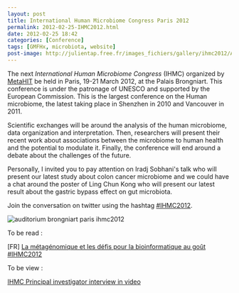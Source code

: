 ```yaml
---
layout: post
title: International Human Microbiome Congress Paris 2012
permalink: 2012-02-25-IHMC2012.html
date: 2012-02-25 18:42
categories: [Conference]
tags: [GMFHx, microbiota, website]
post-image: http://julientap.free.fr/images_fichiers/gallery/ihmc2012/Auditorium-brongniart.jpg
---
```



The next _International Human Microbiome Congress_ (IHMC) organized by
[MetaHIT](http://www.metahit.eu/) be held in Paris, 19-21 March 2012, at the
Palais Brongniart. This conference is under the patronage of UNESCO and
supported by the European Commission. This is the largest conference on the
Human microbiome, the latest taking place in Shenzhen in 2010 and Vancouver in
2011.

Scientific exchanges will be around the analysis of the human microbiome, data
organization and interpretation. Then, researchers will present their recent
work about associations between the microbiome to human health and the
potential to modulate it. Finally, the conference will end around a debate
about the challenges of the future.

Personally, I invited you to pay attention on Iradj Sobhani's talk who will
present our latest study about colon cancer microbiome and we could have a
chat around the poster of Ling Chun Kong who will present our latest result
about the gastric bypass effect on gut microbiota.

  
Join the conversation on twitter using the hashtag
[#IHMC2012](http://twitter.com/#%21/search/%23IHMC2012).

![auditorium brongniart paris ihmc2012](http://julientap.free.fr/images_fichiers/gallery/ihmc2012/Auditorium-brongniart.jpg)

To be read :


[FR] [La métagénomique et les défis pour la bioinformatique au goût #IHMC2012](http://bioinfo-fr.net/la-metagenomique-et-les-defis-pour-la-bioinformatique-au-gout-ihmc2012)


To be view :

[IHMC Principal investigator interview in
video](http://www.youtube.com/playlist?list=PL2D685A98470D37BC)